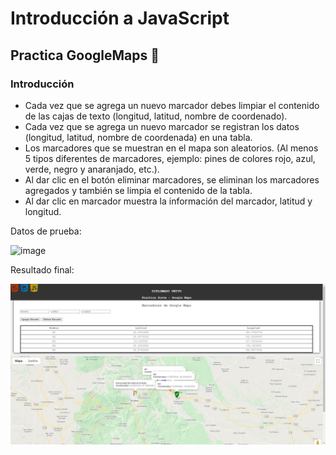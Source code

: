 # Introducción a JavaScript
## Practica **GoogleMaps** :robot:

### Introducción
- Cada vez que se agrega un nuevo marcador debes limpiar el contenido de las cajas de texto (longitud, latitud, nombre de coordenado).
- Cada vez que se agrega un nuevo marcador se registran los datos (longitud, latitud, nombre de coordenada) en una tabla.
- Los marcadores que se muestran en el mapa son aleatorios. (Al menos 5 tipos diferentes de marcadores, ejemplo: pines de colores rojo, azul, verde, negro y anaranjado, etc.).
- Al dar clic en el botón eliminar marcadores, se eliminan los marcadores agregados y también se limpia el contenido de la tabla.
- Al dar clic en marcador muestra la información del marcador, latitud y longitud.

Datos de prueba:

![image](https://user-images.githubusercontent.com/8675738/113442469-57682380-93ad-11eb-8911-82006f8dc35e.png)

Resultado final:

![Preview](/images/MarksGoogleMaps.jpg)
